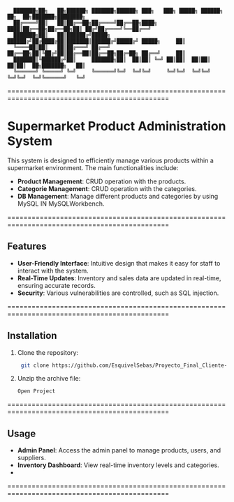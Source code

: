       ███████╗██╗   ██╗██████╗ ███████╗██████╗ ███╗   ███╗ █████╗ ██████╗ ██╗  ██╗███████╗████████╗
      ██╔════╝██║   ██║██╔══██╗██╔════╝██╔══██╗████╗ ████║██╔══██╗██╔══██╗██║ ██╔╝██╔════╝╚══██╔══╝
      ███████╗██║   ██║██████╔╝█████╗  ██████╔╝██╔████╔██║███████║██████╔╝█████╔╝ █████╗     ██║   
      ╚════██║██║   ██║██╔═══╝ ██╔══╝  ██╔══██╗██║╚██╔╝██║██╔══██║██╔══██╗██╔═██╗ ██╔══╝     ██║   
      ███████║╚██████╔╝██║     ███████╗██║  ██║██║ ╚═╝ ██║██║  ██║██║  ██║██║  ██╗███████╗   ██║   
      ╚══════╝ ╚═════╝ ╚═╝     ╚══════╝╚═╝  ╚═╝╚═╝     ╚═╝╚═╝  ╚═╝╚═╝  ╚═╝╚═╝  ╚═╝╚══════╝   ╚═╝   
                                                                                             
==============================================================================================

# Supermarket Product Administration System

This system is designed to efficiently manage various products within a supermarket environment. The main functionalities include:

- **Product Management**: CRUD operation with the products.
- **Categorie Management**: CRUD operation with the categories.
- **DB Management**: Manage different products and categories by using MySQL IN MySQLWorkbench.

==============================================================================================

## Features

- **User-Friendly Interface**: Intuitive design that makes it easy for staff to interact with the system.
- **Real-Time Updates**: Inventory and sales data are updated in real-time, ensuring accurate records.
- **Security**: Various vulnerabilities are controlled, such as SQL injection.

==============================================================================================

## Installation

1. Clone the repository:
    ```bash
     git clone https://github.com/EsquivelSebas/Proyecto_Final_Cliente-servidor.git
    ```
2. Unzip the archive file:
    ```Netbeans, Eclipse
    Open Project
    ```
==============================================================================================

## Usage

- **Admin Panel**: Access the admin panel to manage products, users, and suppliers.
- **Inventory Dashboard**: View real-time inventory levels and categories.
- 
==============================================================================================
